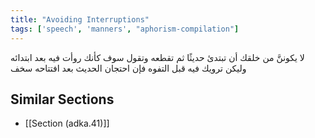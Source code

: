 ```yaml
---
title: "Avoiding Interruptions"
tags: ['speech', 'manners', "aphorism-compilation"]
---
```


 لا يكوننَّ من خلقك أن تبتدئ حديثًا ثم تقطعه وتقول سوف كأنك روأت فيه بعد ابتدائه وليكن ترويك فيه قبل التفوه فإن احتجان الحديث بعد افتتاحه سخف

## Similar Sections
- [[Section (adka.41)]]
